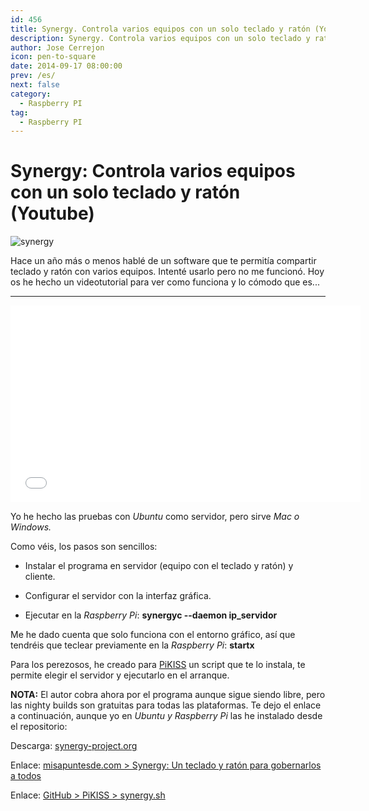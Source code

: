 ```yaml
---
id: 456
title: Synergy. Controla varios equipos con un solo teclado y ratón (Youtube)
description: Synergy. Controla varios equipos con un solo teclado y ratón (Youtube)
author: Jose Cerrejon
icon: pen-to-square
date: 2014-09-17 08:00:00
prev: /es/
next: false
category:
  - Raspberry PI
tag:
  - Raspberry PI
---
```


# Synergy: Controla varios equipos con un solo teclado y ratón (Youtube)

![synergy](/images/2014/09/Synergy_Logo.png)

Hace un año más o menos hablé de un software que te permitía compartir teclado y ratón con varios equipos. Intenté usarlo pero no me funcionó. Hoy os he hecho un videotutorial para ver como funciona y lo cómodo que es...

- - -
<iframe width="560" height="315" src="//www.youtube.com/embed/xYPwMmjf4mA" frameborder="0" allowfullscreen></iframe>

Yo he hecho las pruebas con *Ubuntu* como servidor, pero sirve *Mac o Windows.*

Como véis, los pasos son sencillos: 

* Instalar el programa en servidor (equipo con el teclado y ratón) y cliente.

* Configurar el servidor con la interfaz gráfica.

* Ejecutar en la *Raspberry Pi*: **synergyc --daemon ip_servidor**

Me he dado cuenta que solo funciona con el entorno gráfico, así que tendréis que teclear previamente en la *Raspberry Pi*: **startx**

Para los perezosos, he creado para [PiKISS](/post.php?id=409) un script que te lo instala, te permite elegir el servidor y ejecutarlo en el arranque.

**NOTA:** El autor cobra ahora por el programa aunque sigue siendo libre, pero las nighty builds son gratuitas para todas las plataformas. Te dejo el enlace a continuación, aunque yo en *Ubuntu y Raspberry Pi* las he instalado desde el repositorio:

Descarga: [synergy-project.org](http://synergy-project.org/nightly/)

Enlace: [misapuntesde.com > Synergy: Un teclado y ratón para gobernarlos a todos](/post.php?id=322)

Enlace: [GitHub > PiKISS > synergy.sh](https://raw.githubusercontent.com/jmcerrejon/PiKISS/master/scripts/others/synergy.sh)